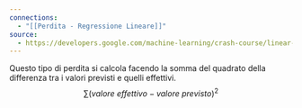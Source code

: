 ```yaml
---
connections:
  - "[[Perdita - Regressione Lineare]]"
source:
  - https://developers.google.com/machine-learning/crash-course/linear-regression/loss?hl=it
---
```

Questo tipo di perdita si calcola facendo la somma del quadrato della differenza tra i valori previsti e quelli effettivi.
$$\sum(valore\ effettivo - valore\ previsto)^2$$